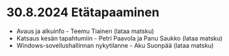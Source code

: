 # 30.8.2024 Etätapaaminen
* Avaus ja alkuinfo - Teemu Tiainen (lataa matsku)
* Katsaus kesän tapahtumiin - Petri Paavola ja Panu Saukko (lataa matsku)
* Windows-sovellushallinnan nykytilanne - Aku Suonpää (lataa matsku)
